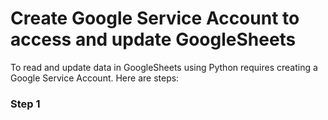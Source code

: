 # Create Google Service Account to access and update GoogleSheets

To read and update data in GoogleSheets using Python requires creating a Google Service Account. Here are steps:

### Step 1
